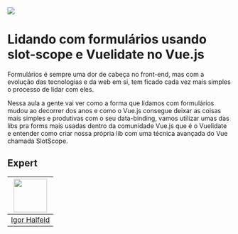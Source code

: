 <img src="https://storage.googleapis.com/golden-wind/experts-club/capa-github.svg" />

# Lidando com formulários usando slot-scope e Vuelidate no Vue.js

Formulários é sempre uma dor de cabeça no front-end, mas com a evolução das tecnologias e da web em si, tem ficado cada vez mais simples o processo
de lidar com eles.

Nessa aula a gente vai ver como a forma que lidamos com formulários mudou ao decorrer dos anos e como o Vue.js consegue deixar as coisas mais simples e produtivas com
o seu data-binding, vamos utilizar umas das libs pra forms mais usadas dentro da comunidade Vue.js que é o Vuelidate e entender como criar nossa
própria lib com uma técnica avançada do Vue chamada SlotScope.

## Expert

| [<img src="https://avatars2.githubusercontent.com/u/9022134?s=460&u=59098f9c1e30f605109baf568204c94cff4446f9&v=4" width="75px;"/>](https://github.com/igorhalfeld) |
| :-: |
|[Igor Halfeld](https://github.com/igorhalfeld)|


